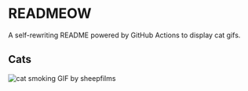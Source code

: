 # READMEOW

A self-rewriting README powered by GitHub Actions to display cat gifs.

## Cats

![cat smoking GIF by sheepfilms](https://media2.giphy.com/media/l0ExdMHUDKteztyfe/200.gif?cid=9acd02daq9i8n3vf6fd6nh4ilymdq12apvyoetx6zthddn93&ep=v1_gifs_search&rid=200.gif&ct=g)
